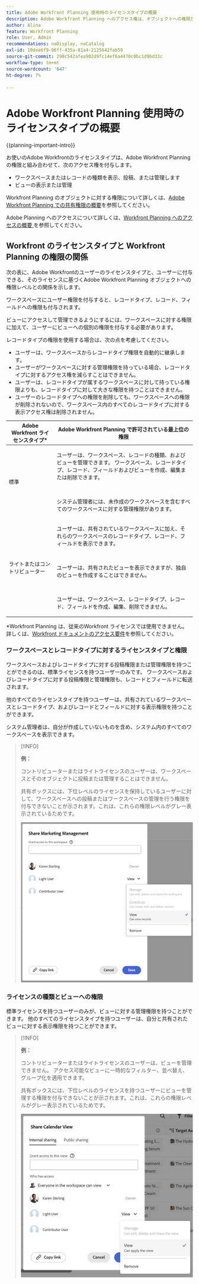 ```yaml
---
title: Adobe Workfront Planning 使用時のライセンスタイプの概要
description: Adobe Workfront Planning へのアクセス権は、オブジェクトへの権限だけでなく、ライセンスの種類にも依存します。 Adobe Workfront Planning を使用する際、組織内のすべてのユーザーが同じアクセス権と権限を持っているわけではありません。 この記事では、Adobe Workfront Planning に対して実行できるアクセスレベルについて説明します。
author: Alina
feature: Workfront Planning
role: User, Admin
recommendations: noDisplay, noCatalog
exl-id: 10dee6f9-06ff-435a-81a4-2125642fab59
source-git-commit: 298c542afea902d9fc14ef6a4470c0bc1d9bd33c
workflow-type: tm+mt
source-wordcount: '647'
ht-degree: 7%

---
```



# Adobe Workfront Planning 使用時のライセンスタイプの概要

<!--<span class="preview">The highlighted information on this page refers to functionality not yet generally available. It is available only in the Preview environment for all customers. After the monthly releases to Production, the same features are also available in the Production environment for customers who enabled fast releases. </span>   

<span class="preview">For information about fast releases, see [Enable or disable fast releases for your organization](/help/quicksilver/administration-and-setup/set-up-workfront/configure-system-defaults/enable-fast-release-process.md). </span>-->

{{planning-important-intro}}

お使いのAdobe Workfrontのライセンスタイプは、Adobe Workfront Planning の権限と組み合わせて、次のアクセス権を付与します。

* ワークスペースまたはレコードの種類を表示、投稿、または管理します
* ビューの表示または管理

Workfront Planning のオブジェクトに対する権限について詳しくは、[Adobe Workfront Planning での共有権限の概要](/help/quicksilver/planning/access/sharing-permissions-overview.md)を参照してください。

Adobe Planning へのアクセスについて詳しくは、[Workfront Planning へのアクセスの概要 ](/help/quicksilver/planning/access/access-overview.md) を参照してください。

## Workfront のライセンスタイプと Workfront Planning の権限の関係

次の表に、Adobe Workfrontのユーザーのライセンスタイプと、ユーザーに付与できる、そのライセンスに基づくAdobe Workfront Planning オブジェクトへの権限レベルとの関係を示します。

ワークスペースにユーザー権限を付与すると、レコードタイプ、レコード、フィールドへの権限も付与されます。

ビューにアクセスして管理できるようにするには、ワークスペースに対する権限に加えて、ユーザーにビューへの個別の権限を付与する必要があります。

レコードタイプの権限を使用する場合は、次の点を考慮してください。

* ユーザーは、ワークスペースからレコードタイプ権限を自動的に継承します。
* ユーザーがワークスペースに対する管理権限を持っている場合、レコードタイプに対するアクセス権を減らすことはできません。
* ユーザーは、レコードタイプが属するワークスペースに対して持っている権限よりも、レコードタイプに対して大きな権限を持つことはできません。
* ユーザーのレコードタイプへの権限を削除しても、ワークスペースへの権限が削除されないので、ワークスペース内のすべてのレコードタイプに対する表示アクセス権は削除されません。

| Adobe Workfront ライセンスタイプ* | Adobe Workfront Planning で許可されている最上位の権限 |
|------------------------------------------------|-------------------------------------------------------------------------------------------------------------------------------------------------------------------------------|
| 標準 | <p>ユーザーは、ワークスペース、レコードの種類、およびビューを管理できます。 ワークスペース、レコードタイプ、レコード、フィールドおよびビューを作成、編集または削除できます。</p> <br> <p>システム管理者には、未作成のワークスペースを含むすべてのワークスペースに対する管理権限があります。</p> |
| ライトまたはコントリビューター | <p>ユーザーは、共有されているワークスペースに加え、それらのワークスペースのレコードタイプ、レコード、フィールドを表示できます。</p> <br> <p>ユーザーは、共有されたビューを表示できますが、独自のビューを作成することはできません。 </p><br> <p>ユーザーは、ワークスペース、レコードタイプ、レコード、フィールドを作成、編集、削除できません。</p> |

*Workfront Planning は、従来のWorkfront ライセンスでは使用できません。
詳しくは、[Workfront ドキュメントのアクセス要件](/help/quicksilver/administration-and-setup/add-users/access-levels-and-object-permissions/access-level-requirements-in-documentation.md)を参照してください。


### ワークスペースとレコードタイプに対するライセンスタイプと権限

ワークスペースおよびレコードタイプに対する投稿権限または管理権限を持つことができるのは、標準ライセンスを持つユーザーのみです。 ワークスペースおよびレコードタイプに対する投稿権限と管理権限も、レコードとフィールドに転送されます。

他のすべてのライセンスタイプを持つユーザーは、共有されているワークスペースとレコードタイプ、およびレコードとフィールドに対する表示権限を持つことができます。

システム管理者は、自分が作成していないものを含め、システム内のすべてのワークスペースを表示できます。

>[!INFO]
>
>**例：**
>
>コントリビューターまたはライトライセンスのユーザーは、ワークスペースとそのオブジェクトに投稿または管理することはできません。
>
>共有ボックスには、下位レベルのライセンスを保持しているユーザーに対して、ワークスペースへの投稿またはワークスペースの管理を行う権限を付与できないことが示されます。これは、これらの権限レベルがグレー表示されているためです。
>
>![Workspace の投稿者ユーザーに対してグレー表示されている権限 ](assets/permissions-grayed-out-for-contributor-user-on-workspace.png)


### ライセンスの種類とビューへの権限

標準ライセンスを持つユーザーのみが、ビューに対する管理権限を持つことができます。 他のすべてのライセンスタイプを持つユーザーは、自分と共有されたビューに対する表示権限を持つことができます。

>[!INFO]
>
>**例：**
>
>コントリビューターまたはライトライセンスのユーザーは、ビューを管理できません。 アクセス可能なビューに一時的なフィルター、並べ替え、グループ化を適用できます。
>
>共有ボックスには、下位レベルのライセンスを持つユーザーにビューを管理する権限を付与できないことが示されます。これは、これらの権限レベルがグレー表示されているためです。
>
>![ ビュー共有のライトユーザーで権限がグレー表示される ](assets/permissions-grayed-out-for-light-user.png)
